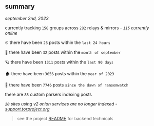 
## summary
_september 2nd, 2023_

currently tracking `158` groups across `282` relays & mirrors - _`115` currently online_

⏲ there have been `25` posts within the `last 24 hours`

🦈 there have been `32` posts within the `month of september`

🪐 there have been `1311` posts within the `last 90 days`

🏚 there have been `3056` posts within the `year of 2023`

🦕 there have been `7746` posts `since the dawn of ransomwatch`

there are `88` custom parsers indexing posts

_`20` sites using v2 onion services are no longer indexed - [support.torproject.org](https://support.torproject.org/onionservices/v2-deprecation/)_

> see the project [README](https://github.com/joshhighet/ransomwatch#ransomwatch--) for backend technicals
